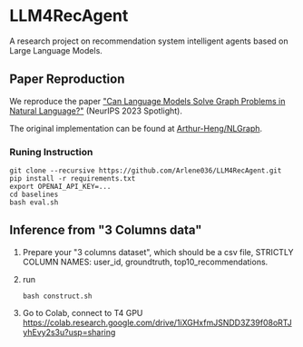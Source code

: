 # LLM4RecAgent

A research project on recommendation system intelligent agents based on Large Language Models.

## Paper Reproduction


We reproduce the paper ["Can Language Models Solve Graph Problems in Natural Language?"](https://arxiv.org/abs/2305.10037) (NeurIPS 2023 Spotlight).

The original implementation can be found at [Arthur-Heng/NLGraph](https://github.com/Arthur-Heng/NLGraph).

### Runing Instruction

```
git clone --recursive https://github.com/Arlene036/LLM4RecAgent.git
pip install -r requirements.txt
export OPENAI_API_KEY=...
cd baselines
bash eval.sh
```



## Inference from "3 Columns data"

1. Prepare your "3 columns dataset", which should be a csv file, STRICTLY COLUMN NAMES: user_id, groundtruth, top10_recommendations.

2. run
   ```
   bash construct.sh
   ```

3. Go to Colab, connect to T4 GPU
   https://colab.research.google.com/drive/1iXGHxfmJSNDD3Z39f08oRTJyhEvy2s3u?usp=sharing
   
